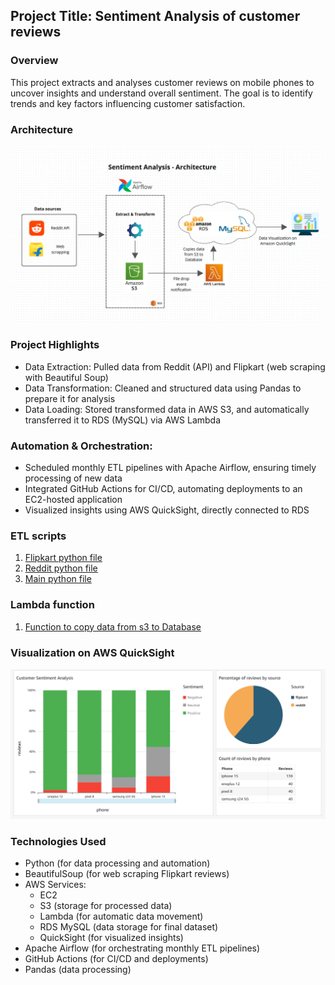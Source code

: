 ## Project Title: Sentiment Analysis of customer reviews 

### Overview
This project extracts and analyses customer reviews on mobile phones to uncover insights and understand overall sentiment. The goal is to identify trends and key factors influencing customer satisfaction.

### Architecture
![Project Architecture](architecture.png)

### Project Highlights
- Data Extraction: Pulled data from Reddit (API) and Flipkart (web scraping with Beautiful Soup)
- Data Transformation: Cleaned and structured data using Pandas to prepare it for analysis
- Data Loading: Stored transformed data in AWS S3, and automatically transferred it to RDS (MySQL) via AWS Lambda

### Automation & Orchestration:
-	Scheduled monthly ETL pipelines with Apache Airflow, ensuring timely processing of new data
-	Integrated GitHub Actions for CI/CD, automating deployments to an EC2-hosted application
-	Visualized insights using AWS QuickSight, directly connected to RDS

### ETL scripts
1. [Flipkart python file](scripts/flipkart_scrapper.py)
2. [Reddit python file](scripts/reddit_fetcher.py)
3. [Main python file](scripts/sentiment_analysis.py)

### Lambda function
1. [Function to copy data from s3 to Database](lambda.function.py)

### Visualization on AWS QuickSight
![Data visualization](visualization.png)

### Technologies Used
- Python (for data processing and automation)
- BeautifulSoup (for web scraping Flipkart reviews)
- AWS Services:
  - EC2 
  - S3 (storage for processed data)
  - Lambda (for automatic data movement)
  - RDS MySQL (data storage for final dataset)
  - QuickSight (for visualized insights)
- Apache Airflow (for orchestrating monthly ETL pipelines)
- GitHub Actions (for CI/CD and deployments)
- Pandas (data processing)
